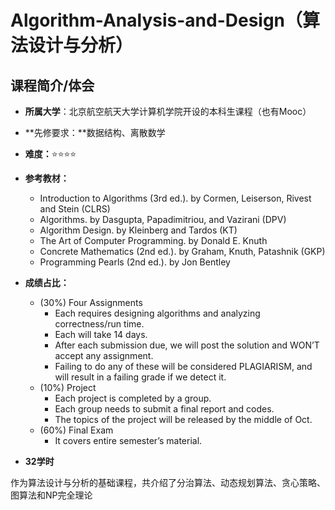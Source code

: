 # Algorithm-Analysis-and-Design（算法设计与分析）

## 课程简介/体会

+ **所属大学**：北京航空航天大学计算机学院开设的本科生课程（也有Mooc）

+ **先修要求：**数据结构、离散数学

+ **难度：**⭐⭐⭐⭐

+ **参考教材：**
  + Introduction to Algorithms (3rd ed.). by Cormen, Leiserson, Rivest and Stein (CLRS)
  + Algorithms.  by Dasgupta, Papadimitriou, and Vazirani (DPV)
  + Algorithm Design. by Kleinberg and Tardos (KT)
  + The Art of Computer Programming. by Donald E. Knuth
  + Concrete Mathematics (2nd ed.). by Graham, Knuth, Patashnik (GKP)
  + Programming Pearls (2nd ed.). by Jon Bentley
+ **成绩占比：**
  + (30%) Four Assignments
    + Each requires designing algorithms and analyzing correctness/run time.
    + Each will take 14 days.
    + After each submission due, we will post the solution and WON’T accept any assignment.
    + Failing to do any of these will be considered PLAGIARISM, and will result in a failing grade if we detect it.
  + (10%) Project
    + Each project is completed by a group.
    + Each group needs to submit a final report and codes.
    + The topics of the project will be released by the middle of Oct.
  + (60%) Final Exam
    + It covers entire semester’s material.
+ **32学时**

作为算法设计与分析的基础课程，共介绍了分治算法、动态规划算法、贪心策略、图算法和NP完全理论





